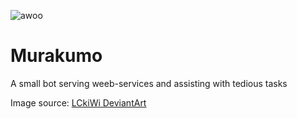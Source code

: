 ![awoo](https://cdn.weeb.sh/assets/api-images/murakumo.png)
# Murakumo
A small bot serving weeb-services and assisting with tedious tasks

Image source: [LCkiWi DeviantArt](https://lckiwi.deviantart.com/art/KanColle-Murakumo-Destroyer-render-724984389)
